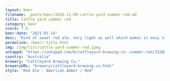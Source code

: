 ```yaml
---
layout: beer
filename: _posts/beer/2016-11-09-cattle-yard-summer-red.md
title: Cattle yard summer red
category: beer
score: 7.5
beer-date: "2021-01-14"
desc: "Kind of sweet red ale. Very light as well which makes it easy to drink. Good choice if starting out with red ales"
permalink: /beer/:title.html
img: /img/list/cattle-yard-summer-red.jpeg
untappd: "https://untappd.com/b/cattleyard-brewing-co--summer-red/3328822"
country: "Australia"
brewery: "Cattleyard Brewing Co."
breweryURL: "brewery/cattleyard-brewing-co.html"
style: "Red Ale - American Amber / Red"
---
```

